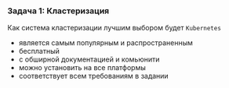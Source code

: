 ### Задача 1: Кластеризация

Как система кластеризации лучшим выбором будет `Kubernetes`
- является самым популярным и распространенным
- бесплатный
- с обширной документацией и комьюнити
- можно установить на все платформы
- соответствует всем требованиям в задании

